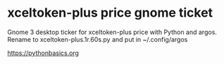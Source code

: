 # xceltoken-plus price gnome ticket 

Gnome 3 desktop ticker for xceltoken-plus price with Python and argos. Rename to xceltoken-plus.1r.60s.py and put in ~/.config/argos

https://pythonbasics.org
